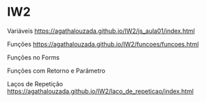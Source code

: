 # IW2

Variáveis
https://agathalouzada.github.io/IW2/js_aula01/index.html

Funções
https://agathalouzada.github.io/IW2/funcoes/funcoes.html


Funções no Forms


Funções com Retorno e Parâmetro


Laços de Repetição
https://agathalouzada.github.io/IW2/laco_de_repeticao/index.html




